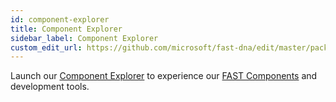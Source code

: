 ```yaml
---
id: component-explorer
title: Component Explorer
sidebar_label: Component Explorer
custom_edit_url: https://github.com/microsoft/fast-dna/edit/master/packages/web-components/fast-foundation/docs/tools/component-explorer.md
---
```


Launch our [Component Explorer](https://explore.fast.design) to experience our [FAST Components](https://www.npmjs.com/package/@microsoft/fast-components) and development tools.